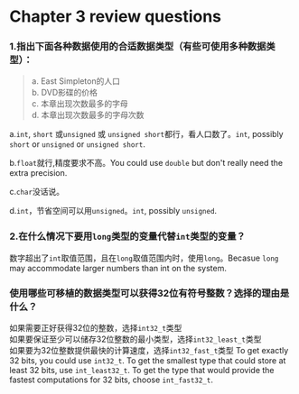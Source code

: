 # Chapter 3 review questions

### 1.指出下面各种数据使用的合适数据类型（有些可使用多种数据类型）：
> a. East Simpleton的人口  
> b. DVD影碟的价格  
> c. 本章出现次数最多的字母  
> d. 本章出现次数最多的字母次数  

a.`int`, `short` 或`unsigned` 或 `unsigned short`都行，看人口数了。`int`, possibly `short` or `unsigned` or `unsigned short`.

b.`float`就行,精度要求不高。You could use `double` but don't really need the extra precision.

c.`char`没话说。

d.`int`，节省空间可以用`unsigned`。`int`, possibly `unsigned`.


### 2.在什么情况下要用`long`类型的变量代替`int`类型的变量？

数字超出了`int`取值范围，且在`long`取值范围内时，使用`long`。Becasue `long` may accommodate larger numbers than int on the system.

### 使用哪些可移植的数据类型可以获得32位有符号整数？选择的理由是什么？

如果需要正好获得32位的整数，选择`int32_t`类型  
如果要保证至少可以储存32位整数的最小类型，选择`int32_least_t`类型  
如果要为32位整数提供最快的计算速度，选择`int32_fast_t`类型
To get exactly 32 bits, you could use `int32_t`. 
To get the smallest type that could store at least 32 bits, use `int_least32_t`.
To get the type that would provide the fastest computations for 32 bits, choose `int_fast32_t`.
